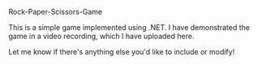 Rock-Paper-Scissors-Game

This is a simple game implemented using .NET. I have demonstrated the game in a video recording, which I have uploaded here.

Let me know if there's anything else you'd like to include or modify!
